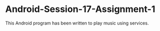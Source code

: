 # Android-Session-17-Assignment-1
This Android program has been written to play music using services.

